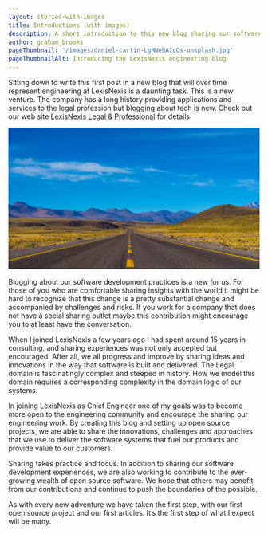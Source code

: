 ```yaml
---
layout: stories-with-images
title: Introductions (with images)
description: A short introduction to this new blog sharing our software development journey
author: graham_brooks
pageThumbnail: '/images/daniel-cartin-LgHNehAIcOs-unsplash.jpg'
pageThumbnailAlt: Introducing the LexisNexis engineering blog
---
```


Sitting down to write this first post in a new blog that will over time represent engineering at LexisNexis is a daunting task. This is a new venture. The company has a long history providing applications and services to the legal profession but blogging about tech is new. Check out our web site [LexisNexis Legal & Professional](https://www.lexisnexis.com/en-us/about-us/about-us.page) for details.

![todo - provide good alt text here](/images/daniel-cartin-LgHNehAIcOs-unsplash.jpg)

Blogging about our software development practices is a new for us. For those of you who are comfortable sharing insights with the world it might be hard to recognize that this change is a pretty substantial change and accompanied by challenges and risks. If you work for a company that does not have a social sharing outlet maybe this contribution might encourage you to at least have the conversation.

When I joined LexisNexis a few years ago I had spent around 15 years in consulting, and sharing experiences was not only accepted but encouraged. After all, we all progress and improve by sharing ideas and innovations in the way that software is built and delivered. The Legal domain is fascinatingly complex and steeped in history. How we model this domain requires a corresponding complexity in the domain logic of our systems.

In joining LexisNexis as Chief Engineer one of my goals was to become more open to the engineering community and encourage the sharing our engineering work. By creating this blog and setting up open source projects, we are able to share the innovations, challenges and approaches that we use to deliver the software systems that fuel our products and provide value to our customers.

Sharing takes practice and focus. In addition to sharing our software development experiences, we are also working to contribute to the ever-growing wealth of open source software. We hope that others may benefit from our contributions and continue to push the boundaries of the possible.

As with every new adventure we have taken the first step, with our first open source project and our first articles. It’s the first step of what I expect will be many.
